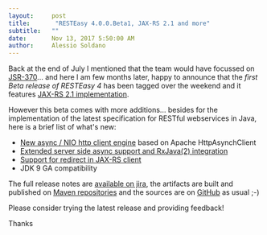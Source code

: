 ```yaml
---
layout:     post
title:       "RESTEasy 4.0.0.Beta1, JAX-RS 2.1 and more"
subtitle:   ""
date:       Nov 13, 2017 5:50:00 AM
author:     Alessio Soldano
---
```



                    



                    




Back at the end of July I mentioned that the team would have focussed on [JSR-370](https://jcp.org/en/jsr/detail?id=370)... and here I am few months later, happy to announce that the _first Beta release of RESTEasy 4_ has been tagged over the weekend and it features [JAX-RS 2.1 implementation](https://issues.jboss.org/browse/RESTEASY-1679).

However this beta comes with more additions... besides for the implementation of the latest specification for RESTful webservices in Java, here is a brief list of what&#39;s new:

*   [New async / NIO http client engine](https://issues.jboss.org/browse/RESTEASY-1025) based on Apache HttpAsynchClient
*   [Extended server side async support and RxJava(2) integration](https://issues.jboss.org/browse/RESTEASY-1701)
*   [Support for redirect in JAX-RS client](https://issues.jboss.org/browse/RESTEASY-1075)
*   JDK 9 GA compatibility

The full release notes are [available on jira](https://issues.jboss.org/secure/ReleaseNote.jspa?version=12335265&amp;styleName=Text&amp;projectId=12310560&amp;Create=Create), the artifacts are built and published on [Maven repositories](http://repo1.maven.org/maven2/org/jboss/resteasy/resteasy-jaxrs-all/4.0.0.Beta1/) and the sources are on [GitHub](https://github.com/resteasy/Resteasy/tree/4.0.0.Beta1) as usual ;-)

Please consider trying the latest release and providing feedback!

Thanks




                    




                    

                    


                

